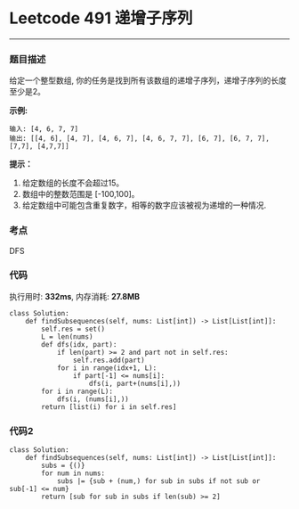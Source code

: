# Leetcode 491 递增子序列
***
### 题目描述

给定一个整型数组, 你的任务是找到所有该数组的递增子序列，递增子序列的长度至少是2。

**示例:**

	输入: [4, 6, 7, 7]
	输出: [[4, 6], [4, 7], [4, 6, 7], [4, 6, 7, 7], [6, 7], [6, 7, 7], [7,7], [4,7,7]]

**提示：**

1. 给定数组的长度不会超过15。
2. 数组中的整数范围是 [-100,100]。
3. 给定数组中可能包含重复数字，相等的数字应该被视为递增的一种情况.

### 考点

DFS


### 代码
执行用时: **332ms**, 内存消耗: **27.8MB**

```
class Solution:
    def findSubsequences(self, nums: List[int]) -> List[List[int]]:
        self.res = set()
        L = len(nums)
        def dfs(idx, part):
            if len(part) >= 2 and part not in self.res:
                self.res.add(part)
            for i in range(idx+1, L):
                if part[-1] <= nums[i]:
                    dfs(i, part+(nums[i],))
        for i in range(L):
            dfs(i, (nums[i],))
        return [list(i) for i in self.res]
```

### 代码2

```
class Solution:
    def findSubsequences(self, nums: List[int]) -> List[List[int]]:
        subs = {()}
        for num in nums:
            subs |= {sub + (num,) for sub in subs if not sub or sub[-1] <= num}
        return [sub for sub in subs if len(sub) >= 2]
```
